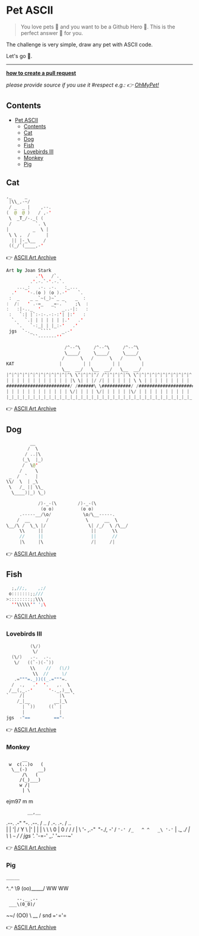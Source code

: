 # Pet ASCII

> You love pets 🐶 and you want to be a Github Hero 🦸. This is the perfect answer 💅 for you.

The challenge is very simple, draw any pet with ASCII code.

Let's go 💪.

---------------------------------------------------------------------------------------------

**[how to create a pull request](https://docs.github.com/en/github/collaborating-with-pull-requests/proposing-changes-to-your-work-with-pull-requests/creating-a-pull-request)**

*please provide source if you use it #respect*
*e.g.: 👉 [OhMyPet!](https://www.ohmypet.app)* 

## Contents

- [Pet ASCII](#pet-ascii)
  - [Contents](#contents)
  - [Cat](#cat)
  - [Dog](#dog)
  - [Fish](#fish)
  - [Lovebirds III](#lovebirds-iii)
  - [Monkey](#monkey)
  - [Pig](#pig)

## Cat


```swift
,_     _
 |\\_,-~/
 / _  _ |    ,--.
(  @  @ )   / ,-'
 \  _T_/-._( (
 /         `. \
|         _  \ |
 \ \ ,  /      |
  || |-_\__   /
 ((_/`(____,-'

```

👉 [ASCII Art Archive](https://www.asciiart.eu/animals/cats)

```kotlin
Art by Joan Stark
           .'\   /`.
         .'.-.`-'.-.`.
    ..._:   .-. .-.   :_...
  .'    '-.(o ) (o ).-'    `.
 :  _    _ _`~(_)~`_ _    _  :
:  /:   ' .-=_   _=-. `   ;\  :
:   :|-.._  '     `  _..-|:   :
 :   `:| |`:-:-.-:-:'| |:'   :
  `.   `.| | | | | | |.'   .'
    `.   `-:_| | |_:-'   .'
 jgs  `-._   ````    _.-'
          ``-------''
```

```java
                      /^--^\     /^--^\     /^--^\
                      \____/     \____/     \____/
                     /      \   /      \   /      \
KAT                 |        | |        | |        |
                     \__  __/   \__  __/   \__  __/
|^|^|^|^|^|^|^|^|^|^|^|^\ \^|^|^|^/ /^|^|^|^|^\ \^|^|^|^|^|^|^|^|^|^|^|^|
| | | | | | | | | | | | |\ \| | |/ /| | | | | | \ \ | | | | | | | | | | |
########################/ /######\ \###########/ /#######################
| | | | | | | | | | | | \/| | | | \/| | | | | |\/ | | | | | | | | | | | |
|_|_|_|_|_|_|_|_|_|_|_|_|_|_|_|_|_|_|_|_|_|_|_|_|_|_|_|_|_|_|_|_|_|_|_|_|
```

👉 [ASCII Art Archive](https://www.asciiart.eu/animals/cats)

## Dog

```swift
         __
        /  \
       / ..|\
      (_\  |_)
      /  \@'
     /     \
 _  /  `   |
\\/  \  | _\
 \   /_ || \\_
  \____)|_) \_)
```

```swift
            /)-_-(\        /)-_-(\
             (o o)          (o o)
     .-----__/\o/            \o/\__-----.
    /  __      /              \      __  \
\__/\ /  \_\ |/                \| /_/  \ /\__/
     \\     ||                  ||      \\
     //     ||                  ||      //
     |\     |\                  /|     /|
```

👉 [ASCII Art Archive](https://www.asciiart.eu/animals/dogs)

## Fish

```swift
  ;,//;,    ,;/
 o:::::::;;///
>::::::::;;\\\
  ''\\\\\'" ';\
```

👉 [ASCII Art Archive](https://www.asciiart.eu/animals/fish)


### Lovebirds III 

```swift
         (\/)
          \/
  (\/)   .-.  .-.
   \/   ((`-)(-`))
         \\    //   (\/)
          \\  //     \/
   .="""=._))((_.="""=.
  /  .,   .'  '.   ,.  \
 /__(,_.-'      '-._,)__\
`    /|             |\   `
    /_|__         __|_\
      | `))     ((` |
      |             |
jgs  -"==         =="-
```

👉 [ASCII Art Archive](https://www.asciiart.eu/animals/birds-water)


### Monkey

          __
     w  c(..)o   (
      \__(-)    __)
          /\   (
         /(_)___)
         w /|
          | \
ejm97    m  m

            __,__
   .--.  .-"     "-.  .--.
  / .. \/  .-. .-.  \/ .. \
 | |  '|  /   Y   \  |'  | |
 | \   \  \ 0 | 0 /  /   / |
  \ '- ,\.-"`` ``"-./, -' /
   `'-' /_   ^ ^   _\ '-'`
       |  \._   _./  |
       \   \ `~` /   /
jgs     '._ '-=-' _.'
           '~---~'

👉 [ASCII Art Archive](https://www.asciiart.eu/animals/monkeys)


### Pig

    _____  
^..^     \9
(oo)_____/ 
   WW  WW

        --.__.--
     ___\(0_0)/
  ~~/     (OO)
    \  __  /
snd  `='`='=

👉 [ASCII Art Archive](https://www.asciiart.eu/animals/other-land)